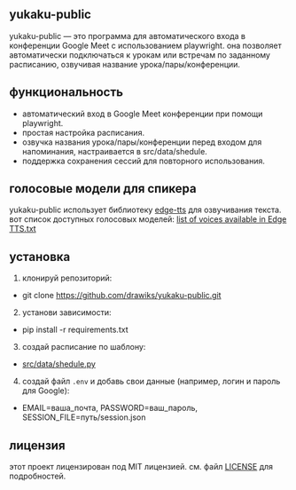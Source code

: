 ## yukaku-public

yukaku-public — это программа для автоматического входа в конференции Google Meet с использованием playwright. она позволяет автоматически подключаться к урокам или встречам по заданному расписанию, озвучивая название урока/пары/конференции.

## функциональность

- автоматический вход в Google Meet конференции при помощи playwright.
- простая настройка расписания.
- озвучка названия урока/пары/конференции перед входом для напоминания, настраивается в src/data/shedule.
- поддержка сохранения сессий для повторного использования.

## голосовые модели для спикера

yukaku-public использует библиотеку [edge-tts](https://github.com/rany2/edge-tts) для озвучивания текста. вот список доступных голосовых моделей:
[list of voices available in Edge TTS.txt](https://gist.github.com/BettyJJ/17cbaa1de96235a7f5773b8690a20462)

## установка

1. клонируй репозиторий:
- git clone https://github.com/drawiks/yukaku-public.git

2. установи зависимости:
- pip install -r requirements.txt

3. создай расписание по шаблону:
- [src/data/shedule.py](SHEDULE)

4. создай файл `.env` и добавь свои данные (например, логин и пароль для Google):
- EMAIL=ваша_почта, PASSWORD=ваш_пароль, SESSION_FILE=путь/session.json

## лицензия

этот проект лицензирован под MIT лицензией. см. файл [LICENSE](LICENSE) для подробностей.
